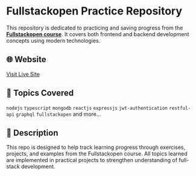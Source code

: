 # Fullstackopen Practice Repository

This repository is dedicated to practicing and saving progress from the **[Fullstackopen course](https://fullstackopen-lessons.onrender.com/)**. It covers both frontend and backend development concepts using modern technologies.

## 🌐 Website

[Visit Live Site](https://fullstackopen-lessons.onrender.com/)

## 🚀 Topics Covered

`nodejs` `typescript` `mongodb` `reactjs` `expressjs` `jwt-authentication` `restful-api` `graphql` `fullstackopen` and more...

## 📄 Description

This repo is designed to help track learning progress through exercises, projects, and examples from the Fullstackopen course. All topics learned are implemented in practical projects to strengthen understanding of full-stack development.

